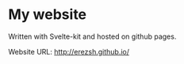 # My website

Written with Svelte-kit and hosted on github pages.

Website URL: http://erezsh.github.io/
